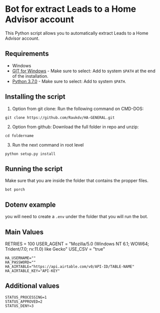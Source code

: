 # Bot for extract Leads to a Home Advisor account

This Python script allows you to automatically extract Leads to a Home Advisor account.

## Requirements
* Windows
* [GIT for Windows](https://github.com/git-for-windows/git/releases/latest) - Make sure to select: Add to system `$PATH` at the end of the installation.
* [Python 3.7.0](https://www.python.org/downloads/release/python-374/) - Make sure to select: Add to system `$PATH`.

## Installing the script
1. Option from git clone: Run the following command on CMD-DOS:
```shell
git clone https://github.com/Raukdv/HA-GENERAL.git
```
2. Option from github: Download the full folder in repo and unzip:
```
cd foldername
```
3. Run the next command in root level
```
python setup.py install
```

## Running the script

Make sure that you are inside the folder that contains the propper files.

```shell
bot porch

```


## Dotenv example
you will need to create a `.env` under the folder that you will run the bot.

## Main Values
RETRIES = 100
USER_AGENT = "Mozilla/5.0 (Windows NT 6.1; WOW64; Trident/7.0; rv:11.0) like Gecko"
USE_CSV = "true"
```
HA_USERNAME=""
HA_PASSWORD=""
HA_AIRTABLE="https://api.airtable.com/v0/API-ID/TABLE-NAME"
HA_AIRTABLE_KEY="API-KEY"
```
## Additional values
```
STATUS_PROCESSING=1
STATUS_APPROVED=2
STATUS_DENY=3
```